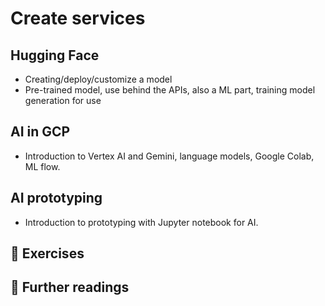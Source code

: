 #  Create services 

## Hugging Face
- Creating/deploy/customize a model
- Pre-trained model, use behind the APIs, also a ML part, training model generation for use

## AI in GCP
- Introduction to Vertex AI and Gemini, language models, Google Colab, ML flow.

## AI prototyping 
- Introduction to prototyping with Jupyter notebook for AI.

## 🧪 Exercises

## 📖 Further readings
